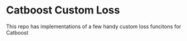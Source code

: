 # Catboost Custom Loss
This repo has implementations of a few handy custom loss funcitons for Catboost
